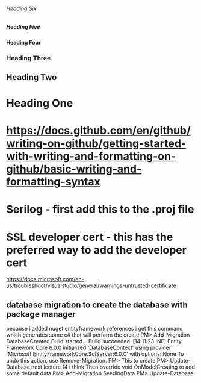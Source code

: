 ﻿
###### Heading Six
#####  Heading Five
####   Heading Four
###    Heading Three
##     Heading Two
#      Heading One

# https://docs.github.com/en/github/writing-on-github/getting-started-with-writing-and-formatting-on-github/basic-writing-and-formatting-syntax

# Serilog - first add this to the .proj file
<PackageReference Include="Serilog.AspNetCore" Version="4.1.0" />

# SSL developer cert - this has the preferred way to add the developer cert
https://docs.microsoft.com/en-us/troubleshoot/visualstudio/general/warnings-untrusted-certificate

## database migration to create the database with package manager
because i added nuget entityframework references i get this command
which generates some c# that will perform the create 
PM> Add-Migration DatabaseCreated
Build started...
Build succeeded.
[14:11:23 INF] Entity Framework Core 6.0.0 initialized 'DatabaseContext' using provider 'Microsoft.EntityFrameworkCore.SqlServer:6.0.0' with options: None
To undo this action, use Remove-Migration.
PM> 
This to create
PM> Update-Database
next lecture 14 i think
Then override void OnModelCreating to add some default data
PM> Add-Migration SeedingData
PM> Update-Database